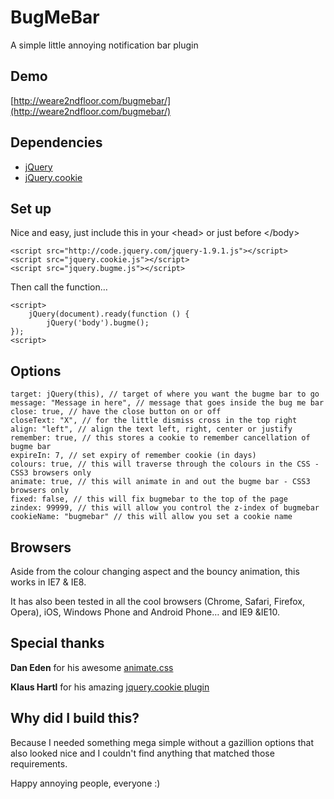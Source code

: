 BugMeBar
=====

A simple little annoying notification bar plugin


Demo
----
[http://weare2ndfloor.com/bugmebar/](http://weare2ndfloor.com/bugmebar/)


Dependencies
------------

* [jQuery](https://github.com/jquery/jquery)
* [jQuery.cookie](https://github.com/carhartl/jquery-cookie)



Set up
----
Nice and easy, just include this in your &lt;head&gt; or just before &lt;/body&gt;

	<script src="http://code.jquery.com/jquery-1.9.1.js"></script>
	<script src="jquery.cookie.js"></script>
	<script src="jquery.bugme.js"></script>

Then call the function…

	<script>
		jQuery(document).ready(function () {
    		jQuery('body').bugme();
	});
	<script>

Options
---
	target: jQuery(this), // target of where you want the bugme bar to go
	message: "Message in here", // message that goes inside the bug me bar
	close: true, // have the close button on or off
	closeText: "X", // for the little dismiss cross in the top right
	align: "left", // align the text left, right, center or justify
	remember: true, // this stores a cookie to remember cancellation of bugme bar
	expireIn: 7, // set expiry of remember cookie (in days)
	colours: true, // this will traverse through the colours in the CSS - CSS3 browsers only
	animate: true, // this will animate in and out the bugme bar - CSS3 browsers only
	fixed: false, // this will fix bugmebar to the top of the page
	zindex: 99999, // this will allow you control the z-index of bugmebar
	cookieName: "bugmebar" // this will allow you set a cookie name
	
Browsers
---

Aside from the colour changing aspect and the bouncy animation, this works in IE7 & IE8.

It has also been tested in all the cool browsers (Chrome, Safari, Firefox, Opera), iOS, Windows Phone and Android Phone… and IE9 &IE10.

Special thanks
---
**Dan Eden** for his awesome [animate.css](http://daneden.me/animate/)

**Klaus Hartl** for his amazing [jquery.cookie plugin](https://github.com/carhartl/jquery-cookie)


Why did I build this?
---
Because I needed something mega simple without a gazillion options that also looked nice and I couldn't find anything that matched those requirements.


Happy annoying people, everyone :)
